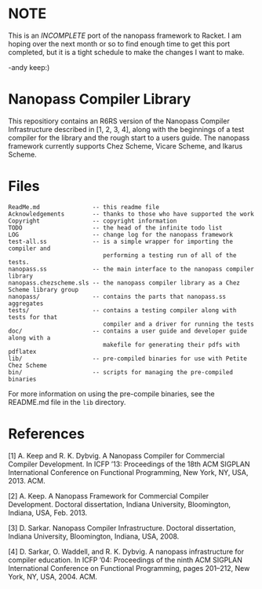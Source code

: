 NOTE
=====

This is an _INCOMPLETE_ port of the nanopass framework to Racket.  I am hoping over the next month or so to find enough time to get this port completed, but it is a tight schedule to make the changes I want to make.

-andy keep:)

Nanopass Compiler Library
==========================

This repositiory contains an R6RS version of the Nanopass Compiler Infrastructure
described in \[1, 2, 3, 4\], along with the beginnings of a test compiler for the
library and the rough start to a users guide.  The nanopass framework currently
supports Chez Scheme, Vicare Scheme, and Ikarus Scheme.

Files
======



    ReadMe.md               -- this readme file
    Acknowledgements        -- thanks to those who have supported the work
    Copyright               -- copyright information
    TODO                    -- the head of the infinite todo list
    LOG                     -- change log for the nanopass framework
    test-all.ss             -- is a simple wrapper for importing the compiler and 
                               performing a testing run of all of the tests.
    nanopass.ss             -- the main interface to the nanopass compiler library
    nanopass.chezscheme.sls -- the nanopass compiler library as a Chez Scheme library group
    nanopass/               -- contains the parts that nanopass.ss aggregates
    tests/                  -- contains a testing compiler along with tests for that
                               compiler and a driver for running the tests
    doc/                    -- contains a user guide and developer guide along with a
                               makefile for generating their pdfs with pdflatex
    lib/                    -- pre-compiled binaries for use with Petite Chez Scheme
    bin/                    -- scripts for managing the pre-compiled binaries

For more information on using the pre-compile binaries, see the README.md file
in the `lib` directory.

References
===========

[1] A. Keep and R. K. Dybvig. A Nanopass Compiler for Commercial Compiler
    Development. In ICFP ’13: Proceedings of the 18th ACM SIGPLAN International
    Conference on Functional Programming, New York, NY, USA, 2013. ACM.

[2] A. Keep. A Nanopass Framework for Commercial Compiler Development.
    Doctoral dissertation, Indiana University,
    Bloomington, Indiana, USA, Feb. 2013.

[3] D. Sarkar. Nanopass Compiler Infrastructure. 
    Doctoral dissertation, Indiana University, 
    Bloomington, Indiana, USA, 2008.

[4] D. Sarkar, O. Waddell, and R. K. Dybvig. A nanopass infrastructure for 
    compiler education. In ICFP ’04: Proceedings of the ninth ACM SIGPLAN 
    International Conference on Functional Programming, pages 201–212, 
    New York, NY, USA, 2004. ACM.
